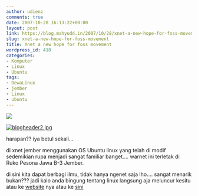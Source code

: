 ```yaml
---
author: udienz
comments: true
date: 2007-10-28 16:13:22+00:00
layout: post
link: https://blog.mahyudd.in/2007/10/28/xnet-a-new-hope-for-foss-movement.html
slug: xnet-a-new-hope-for-foss-movement
title: Xnet a new hope for foss movement
wordpress_id: 418
categories:
- Komputer
- Linux
- Ubuntu
tags:
- DewaLinux
- jember
- Linux
- ubuntu
---
```


![](http://bp3.blogger.com/_gvMYE_EOXi8/Rxroa-ao_HI/AAAAAAAAAAU/g6XR3AGonHM/s1600-h/Dewalinux.jpg)

[![blogheader2.jpg](http://udienz.files.wordpress.com/2007/11/blogheader2.jpg)](http://udienz.wordpress.com/2007/10/28/xnet-a-new-hope-for-foss-movement//)

harapan?? iya betul sekali...

di xnet jember menggunakan OS Ubuntu linux yang telah di modif sedemikian rupa menjadi sangat familiar banget.... warnet ini terletak di Ruko Pesona Jawa B-3 Jember.

di sini kita dapat berbagi ilmu, tidak hanya ngenet saja lho.... sangat menarik bukan??? jadi kalo anda bingung tentang linux langsung aja meluncur kesitu atau ke [website](http://www.xnet.com/) nya atau ke [sini](http://josscenter.blogspot.com/)
